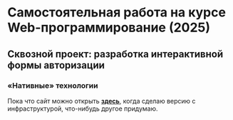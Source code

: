 # Самостоятельная работа на курсе Web-программирование (2025)
## Сквозной проект: разработка интерактивной формы авторизации
### «Нативные» технологии
Пока что сайт можно открыть [**здесь**](https://peter-v-bazanov.github.io/hse_web_auth_form/ "пипипупу"), когда сделаю версию с инфраструктурой, что-нибудь другое придумаю.